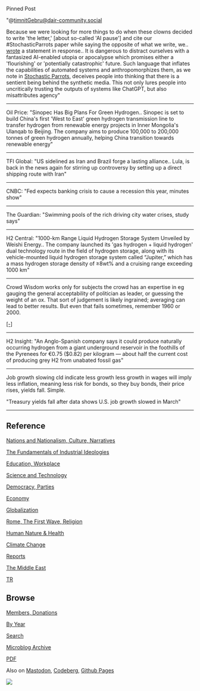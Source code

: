 Pinned Post

"@timnitGebru@dair-community.social

Because we were looking for more things to do when these clowns
decided to write 'the letter,' [about so-called 'AI pause'] and cite
our \#StochasticParrots paper while saying the opposite of what we
write, we.. [wrote](https://www.dair-institute.org/blog/letter-statement-March2023)
a statement in response.. It is dangerous to distract ourselves with a fantasized
AI-enabled utopia or apocalypse which promises either a 'flourishing' or
'potentially catastrophic' future. Such language that inflates the capabilities
of automated systems and anthropomorphizes them, as we note in [Stochastic Parrots](https://dl.acm.org/doi/abs/10.1145/3442188.3445922), 
deceives people into thinking that there is a sentient being behind the
synthetic media. This not only lures people into uncritically trusting
the outputs of systems like ChatGPT, but also misattributes agency"

---

Oil Price: "Sinopec Has Big Plans For Green Hydrogen.. Sinopec is set
to build China's first 'West to East' green hydrogen transmission line
to transfer hydrogen from renewable energy projects in Inner
Mongolia's Ulanqab to Beijing. The company aims to produce 100,000 to
200,000 tonnes of green hydrogen annually, helping China transition
towards renewable energy"

---

TFI Global: "US sidelined as Iran and Brazil forge a lasting
alliance.. Lula, is back in the news again for stirring up controversy
by setting up a direct shipping route with Iran"

---

CNBC: "Fed expects banking crisis to cause a recession this year,
minutes show"

---

The Guardian: "Swimming pools of the rich driving city water crises,
study says"

---

H2 Central: "1000-km Range Liquid Hydrogen Storage System Unveiled by
Weishi Energy.. The company launched its 'gas hydrogen + liquid
hydrogen' dual technology route in the field of hydrogen storage,
along with its vehicle-mounted liquid hydrogen storage system called
“Jupiter,” which has a mass hydrogen storage density of ≥8wt% and a
cruising range exceeding 1000 km"

---

Crowd Wisdom works only for subjects the crowd has an expertise in eg
gauging the general acceptability of politician as leader, or guessing
the weight of an ox. That sort of judgement is likely ingrained;
averaging can lead to better results. But even that fails sometimes,
remember 1960 or 2000.

[[-]](2020/07/crowd-wisdom.html)

---

H2 Insight: "An Anglo-Spanish company says it could produce naturally
occurring hydrogen from a giant underground reservoir in the foothills
of the Pyrenees for €0.75 ($0.82) per kilogram — about half the
current cost of producing grey H2 from unabated fossil gas"

---

Job growth slowing cld indicate less growth less growth in wages will
imply less inflation, meaning less risk for bonds, so they buy bonds,
their price rises, yields fall. Simple.

"Treasury yields fall after data shows U.S. job growth slowed in March"

---

## Reference

[Nations and Nationalism, Culture, Narratives](0119/2013/02/nations-and-nationalism.html)

[The Fundamentals of Industrial Ideologies](0119/2011/04/fundamentals-of-industrial-ideologies.html)

[Education, Workplace](0119/2017/09/education-workplace.html)

[Science and Technology](0119/2018/09/science-technology.html)

[Democracy, Parties](0119/2016/11/democracy.html)

[Economy](2021/01/economy.html)

[Globalization](0119/2018/09/globalization.html)

[Rome, The First Wave, Religion](0119/2017/12/rome.html)

[Human Nature & Health](2020/07/human-nature.html)

[Climate Change](2022/01/climate.html)

[Reports](2021/01/reports.html)

[The Middle East](0119/2019/07/middleeast.html)

[TR](../tr/index.html)

## Browse

[Members, Donations](2022/08/members.html)

[By Year](years.html)

[Search](search.html)

[Microblog Archive](mbl/index.html)

[PDF](https://drive.google.com/uc?export=view&id=1FSi-1MnqXVq_PVTEXzzflwN8-7h92N_R)

Also on 
[Mastodon](https://masto.ai/@muratk3n),
[Codeberg](https://muratk5n.codeberg.page/en/),
[Github Pages](https://muratk5n.github.io/thirdwave/en/)

<img src='https://drive.google.com/uc?export=view&id=1zsIeciFSvlr-sWB84Tc0mfZ_NYqn9VQx'/> 

